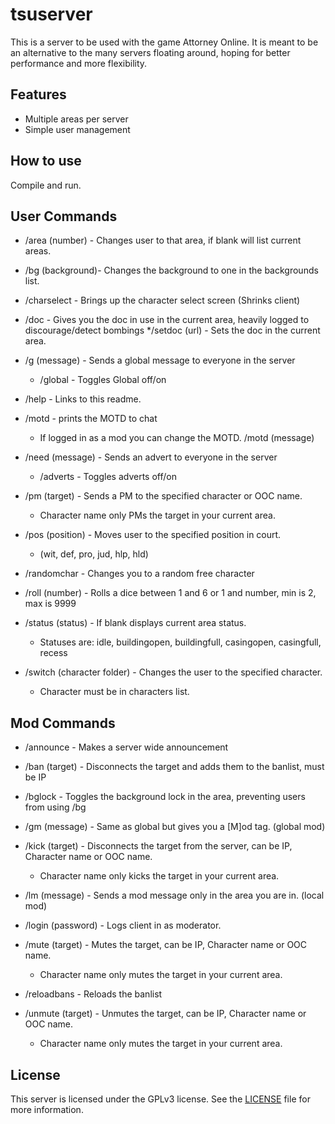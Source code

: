 # tsuserver

This is a server to be used with the game Attorney Online.
It is meant to be an alternative to the many servers floating
around, hoping for better performance and more flexibility.

## Features

* Multiple areas per server
* Simple user management

## How to use

Compile and run.

## User Commands

* /area (number) - Changes user to that area, if blank will list current areas.

* /bg (background)- Changes the background to one in the backgrounds list.

* /charselect - Brings up the character select screen (Shrinks client)

* /doc - Gives you the doc in use in the current area, heavily logged to discourage/detect bombings
	*/setdoc (url) - Sets the doc in the current area.

* /g (message) - Sends a global message to everyone in the server
	* /global - Toggles Global off/on
	
* /help - Links to this readme.

* /motd - prints the MOTD to chat
	* If logged in as a mod you can change the MOTD. /motd (message)
	
* /need (message) - Sends an advert to everyone in the server
	* /adverts - Toggles adverts off/on
	
* /pm (target) - Sends a PM to the specified character or OOC name.
	* Character name only PMs the target in your current area.
	
* /pos (position) - Moves user to the specified position in court.
	* (wit, def, pro, jud, hlp, hld)
	
* /randomchar - Changes you to a random free character

* /roll (number) - Rolls a dice between 1 and 6 or 1 and number, min is 2, max is 9999

* /status (status) - If blank displays current area status.
	* Statuses are: idle, buildingopen, buildingfull, casingopen, casingfull, recess

* /switch (character folder) - Changes the user to the specified character.
	* Character must be in characters list.	

## Mod Commands

* /announce - Makes a server wide announcement

* /ban (target) - Disconnects the target and adds them to the banlist, must be IP

* /bglock - Toggles the background lock in the area, preventing users from using /bg

* /gm (message) - Same as global but gives you a [M]od tag. (global mod)

* /kick (target) - Disconnects the target from the server, can be IP, Character name or OOC name.
	* Character name only kicks the target in your current area.
	
* /lm (message) - Sends a mod message only in the area you are in. (local mod)
	
* /login (password) - Logs client in as moderator.

* /mute (target) - Mutes the target, can be IP, Character name or OOC name.
	* Character name only mutes the target in your current area.
	
* /reloadbans - Reloads the banlist
	
* /unmute (target) - Unmutes the target, can be IP, Character name or OOC name.
	* Character name only mutes the target in your current area.


## License

This server is licensed under the GPLv3 license. See the
[LICENSE](LICENSE.md) file for more information.
